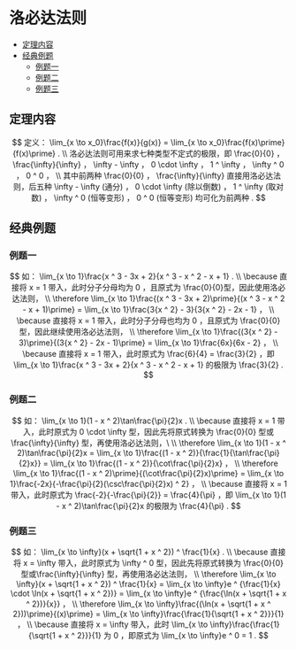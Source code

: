 # 洛必达法则

* [定理内容](#定理内容)
* [经典例题](#经典例题)
  * [例题一](#例题一)
  * [例题二](#例题二)
  * [例题三](#例题三)

## 定理内容

$$
定义： \lim_{x \to x_0}\frac{f(x)}{g(x)} = \lim_{x \to x_0}\frac{f(x)\prime}{f(x)\prime} .
\\
洛必达法则可用来求七种类型不定式的极限，即 \frac{0}{0} ， \frac{\infty}{\infty} ， \infty - \infty ， 0 \cdot \infty ， 1 ^ \infty ， \infty ^ 0 ， 0 ^ 0 ，
\\
其中前两种 \frac{0}{0} ， \frac{\infty}{\infty} 直接用洛必达法则，后五种 \infty - \infty (通分) ， 0 \cdot \infty (除以倒数) ， 1 ^ \infty (取对数) ， \infty ^ 0 (恒等变形) ， 0 ^ 0 (恒等变形) 均可化为前两种 .
$$

## 经典例题

### 例题一

$$
如： \lim_{x \to 1}\frac{x ^ 3 - 3x + 2}{x ^ 3 - x ^ 2 - x + 1} .
\\
\because 直接将 x = 1 带入，此时分子分母均为 0 ，且原式为 \frac{0}{0}型，因此使用洛必达法则，
\\
\therefore \lim_{x \to 1}\frac{(x ^ 3 - 3x + 2)\prime}{(x ^ 3 - x ^ 2 - x + 1)\prime} = \lim_{x \to 1}\frac{3{x ^ 2} - 3}{3{x ^ 2} - 2x - 1} ，
\\
\because 直接将 x = 1 带入，此时分子分母也均为 0 ，且原式为 \frac{0}{0}型，因此继续使用洛必达法则，
\\
\therefore \lim_{x \to 1}\frac{(3{x ^ 2} - 3)\prime}{(3{x ^ 2} - 2x - 1)\prime} = \lim_{x \to 1}\frac{6x}{6x - 2} ，
\\
\because 直接将 x = 1 带入，此时原式为 \frac{6}{4} = \frac{3}{2} ，即 \lim_{x \to 1}\frac{x ^ 3 - 3x + 2}{x ^ 3 - x ^ 2 - x + 1} 的极限为 \frac{3}{2} .
$$

### 例题二

$$
如： \lim_{x \to 1}(1 - x ^ 2)\tan\frac{\pi}{2}x .
\\
\because 直接将 x = 1 带入，此时原式为 0 \cdot \infty 型，因此先将原式转换为 \frac{0}{0} 型或 \frac{\infty}{\infty} 型，再使用洛必达法则，\
\\
\therefore \lim_{x \to 1}(1 - x ^ 2)\tan\frac{\pi}{2}x = \lim_{x \to 1}\frac{(1 - x ^ 2)}{\frac{1}{\tan\frac{\pi}{2}x}} = \lim_{x \to 1}\frac{(1 - x ^ 2)}{\cot\frac{\pi}{2}x} ，
\\
\therefore \lim_{x \to 1}\frac{(1 - x ^ 2)\prime}{(\cot\frac{\pi}{2}x)\prime} = \lim_{x \to 1}\frac{-2x}{-\frac{\pi}{2}(\csc\frac{\pi}{2}x) ^ 2} ，
\\
\because 直接将 x = 1 带入，此时原式为 \frac{-2}{-\frac{\pi}{2}} = \frac{4}{\pi} ，即 \lim_{x \to 1}(1 - x ^ 2)\tan\frac{\pi}{2}x 的极限为 \frac{4}{\pi} .
$$

### 例题三

$$
如： \lim_{x \to \infty}(x + \sqrt{1 + x ^ 2}) ^ \frac{1}{x} .
\\
\because 直接将 x = \infty 带入，此时原式为 \infty ^ 0 型，因此先将原式转换为 \frac{0}{0} 型或\frac{\infty}{\infty} 型，再使用洛必达法则，
\\
\therefore \lim_{x \to \infty}(x + \sqrt{1 + x ^ 2}) ^ \frac{1}{x} = \lim_{x \to \infty}e ^ {\frac{1}{x} \cdot \ln(x + \sqrt{1 + x ^ 2})} = \lim_{x \to \infty}e ^ {\frac{\ln(x + \sqrt{1 + x ^ 2})}{x}} ，
\\
\therefore \lim_{x \to \infty}\frac{(\ln(x + \sqrt{1 + x ^ 2}))\prime}{(x)\prime} = \lim_{x \to \infty}\frac{\frac{1}{\sqrt{1 + x ^ 2}}}{1} ，
\\
\because 直接将 x = \infty 带入，此时 \lim_{x \to \infty}\frac{\frac{1}{\sqrt{1 + x ^ 2}}}{1} 为 0 ，即原式为 \lim_{x \to \infty}e ^ 0 = 1 .
$$



